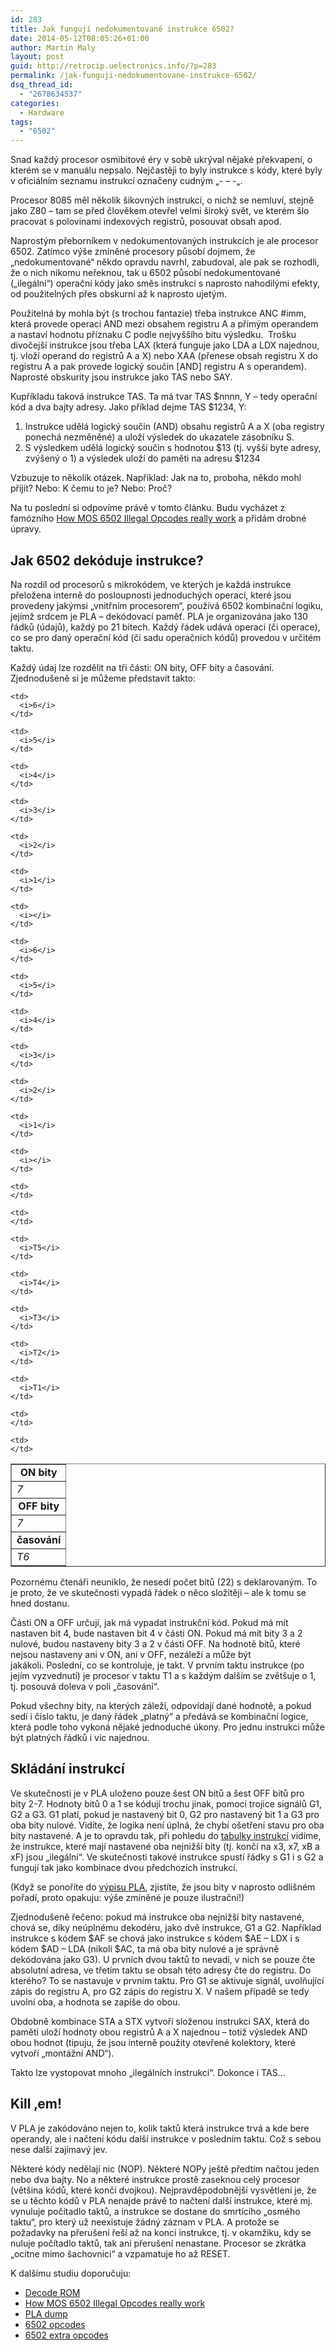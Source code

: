 ```yaml
---
id: 283
title: Jak fungují nedokumentované instrukce 6502?
date: 2014-05-12T08:05:26+01:00
author: Martin Maly
layout: post
guid: http://retrocip.uelectronics.info/?p=283
permalink: /jak-funguji-nedokumentovane-instrukce-6502/
dsq_thread_id:
  - "2678634537"
categories:
  - Hardware
tags:
  - "6502"
---
```

Snad každý procesor osmibitové éry v sobě ukrýval nějaké překvapení, o kterém se v manuálu nepsalo. Nejčastěji to byly instrukce s kódy, které byly v oficiálním seznamu instrukcí označeny cudným &#8222;- &#8211; -&#8222;.

<!--more-->

Procesor 8085 měl několik šikovných instrukcí, o nichž se nemluví, stejně jako Z80 &#8211; tam se před člověkem otevřel velmi široký svět, ve kterém šlo pracovat s polovinami indexových registrů, posouvat obsah apod.

Naprostým přeborníkem v nedokumentovaných instrukcích je ale procesor 6502. Zatímco výše zmíněné procesory působí dojmem, že &#8222;nedokumentované&#8220; někdo opravdu navrhl, zabudoval, ale pak se rozhodli, že o nich nikomu neřeknou, tak u 6502 působí nedokumentované (&#8222;ilegální&#8220;) operační kódy jako směs instrukcí s naprosto nahodilými efekty, od použitelných přes obskurní až k naprosto ujetým.

Použitelná by mohla být (s trochou fantazie) třeba instrukce ANC #imm, která provede operaci AND mezi obsahem registru A a přímým operandem a nastaví hodnotu příznaku C podle nejvyššího bitu výsledku.  Trošku divočejší instrukce jsou třeba LAX (která funguje jako LDA a LDX najednou, tj. vloží operand do registrů A a X) nebo XAA (přenese obsah registru X do registru A a pak provede logický součin [AND] registru A s operandem). Naprosté obskurity jsou instrukce jako TAS nebo SAY.

Kupříkladu taková instrukce TAS. Ta má tvar TAS $nnnn, Y &#8211; tedy operační kód a dva bajty adresy. Jako příklad dejme TAS $1234, Y:

  1. Instrukce udělá logický součin (AND) obsahu registrů A a X (oba registry ponechá nezměněné) a uloží výsledek do ukazatele zásobníku S.
  2. S výsledkem udělá logický součin s hodnotou $13 (tj. vyšší byte adresy, zvýšený o 1) a výsledek uloží do paměti na adresu $1234

Vzbuzuje to několik otázek. Například: Jak na to, proboha, někdo mohl přijít? Nebo: K čemu to je? Nebo: Proč?

Na tu poslední si odpovíme právě v tomto článku. Budu vycházet z famózního [How MOS 6502 Illegal Opcodes really work](http://www.pagetable.com/?p=39) a přidám drobné úpravy.

## Jak 6502 dekóduje instrukce?

Na rozdíl od procesorů s mikrokódem, ve kterých je každá instrukce přeložena interně do posloupnosti jednoduchých operací, které jsou provedeny jakýmsi &#8222;vnitřním procesorem&#8220;, používá 6502 kombinační logiku, jejímž srdcem je PLA &#8211; dekódovací paměť. PLA je organizována jako 130 řádků (údajů), každý po 21 bitech. Každý řádek udává operaci (či operace), co se pro daný operační kód (či sadu operačních kódů) provedou v určitém taktu.

Každý údaj lze rozdělit na tři části: ON bity, OFF bity a časování. Zjednodušeně si je můžeme představit takto:

<table border="1" width="500px">
  <tr>
    <td colspan="8" align="center">
      <b>ON bity</b>
    </td>
  </tr>
  
  <tr>
    <td>
      <i>7</i>
    </td>
    
    <td>
      <i>6</i>
    </td>
    
    <td>
      <i>5</i>
    </td>
    
    <td>
      <i>4</i>
    </td>
    
    <td>
      <i>3</i>
    </td>
    
    <td>
      <i>2</i>
    </td>
    
    <td>
      <i>1</i>
    </td>
    
    <td>
      <i></i>
    </td>
  </tr>
  
  <tr>
    <td colspan="8" align="center">
      <b>OFF bity</b>
    </td>
  </tr>
  
  <tr>
    <td>
      <i>7</i>
    </td>
    
    <td>
      <i>6</i>
    </td>
    
    <td>
      <i>5</i>
    </td>
    
    <td>
      <i>4</i>
    </td>
    
    <td>
      <i>3</i>
    </td>
    
    <td>
      <i>2</i>
    </td>
    
    <td>
      <i>1</i>
    </td>
    
    <td>
      <i></i>
    </td>
  </tr>
  
  <tr>
    <td colspan="6" align="center">
      <strong>časování</strong>
    </td>
    
    <td>
    </td>
    
    <td>
    </td>
  </tr>
  
  <tr>
    <td>
      <i>T6</i>
    </td>
    
    <td>
      <i>T5</i>
    </td>
    
    <td>
      <i>T4</i>
    </td>
    
    <td>
      <i>T3</i>
    </td>
    
    <td>
      <i>T2</i>
    </td>
    
    <td>
      <i>T1</i>
    </td>
    
    <td>
    </td>
    
    <td>
    </td>
  </tr>
</table>

Pozornému čtenáři neuniklo, že nesedí počet bitů (22) s deklarovaným. To je proto, že ve skutečnosti vypadá řádek o něco složitěji &#8211; ale k tomu se hned dostanu.

Části ON a OFF určují, jak má vypadat instrukční kód. Pokud má mít nastaven bit 4, bude nastaven bit 4 v části ON. Pokud má mít bity 3 a 2 nulové, budou nastaveny bity 3 a 2 v části OFF. Na hodnotě bitů, které nejsou nastaveny ani v ON, ani v OFF, nezáleží a může být jakákoli. Poslední, co se kontroluje, je takt. V prvním taktu instrukce (po jejím vyzvednutí) je procesor v taktu T1 a s každým dalším se zvětšuje o 1, tj. posouvá doleva v poli &#8222;časování&#8220;.

Pokud všechny bity, na kterých záleží, odpovídají dané hodnotě, a pokud sedí i číslo taktu, je daný řádek &#8222;platný&#8220; a předává se kombinační logice, která podle toho vykoná nějaké jednoduché úkony. Pro jednu instrukci může být platných řádků i víc najednou.

## Skládání instrukcí

Ve skutečnosti je v PLA uloženo pouze šest ON bitů a šest OFF bitů pro bity 2-7. Hodnoty bitů 0 a 1 se kódují trochu jinak, pomocí trojice signálů G1, G2 a G3. G1 platí, pokud je nastavený bit 0, G2 pro nastavený bit 1 a G3 pro oba bity nulové. Vidíte, že logika není úplná, že chybí ošetření stavu pro oba bity nastavené. A je to opravdu tak, při pohledu do [tabulky instrukcí](http://www.oxyron.de/html/opcodes02.html) vidíme, že instrukce, které mají nastavené oba nejnižší bity (tj. končí na x3, x7, xB a xF) jsou &#8222;ilegální&#8220;. Ve skutečnosti takové instrukce spustí řádky s G1 i s G2 a fungují tak jako kombinace dvou předchozích instrukcí.

(Když se ponoříte do [výpisu PLA](https://code.google.com/p/breaks/source/browse/trunk/Docs/6502/PLA.txt?spec=svn2&r=2), zjistíte, že jsou bity v naprosto odlišném pořadí, proto opakuju: výše zmíněné je pouze ilustrační!)

Zjednodušeně řečeno: pokud má instrukce oba nejnižší bity nastavené, chová se, díky neúplnému dekodéru, jako dvě instrukce, G1 a G2. Například instrukce s kódem $AF se chová jako instrukce s kódem $AE &#8211; LDX i s kódem $AD &#8211; LDA (nikoli $AC, ta má oba bity nulové a je správně dekódována jako G3). U prvních dvou taktů to nevadí, v nich se pouze čte absolutní adresa, ve třetím taktu se obsah této adresy čte do registru. Do kterého? To se nastavuje v prvním taktu. Pro G1 se aktivuje signál, uvolňující zápis do registru A, pro G2 zápis do registru X. V našem případě se tedy uvolní oba, a hodnota se zapíše do obou.

Obdobně kombinace STA a STX vytvoří složenou instrukci SAX, která do paměti uloží hodnoty obou registrů A a X najednou &#8211; totiž výsledek AND obou hodnot (tipuju, že jsou interně použity otevřené kolektory, které vytvoří &#8222;montážní AND&#8220;).

Takto lze vystopovat mnoho &#8222;ilegálních instrukcí&#8220;. Dokonce i TAS&#8230;

## Kill &#8218;em!

V PLA je zakódováno nejen to, kolik taktů která instrukce trvá a kde bere operandy, ale i načtení kódu další instrukce v posledním taktu. Což s sebou nese další zajímavý jev.

Některé kódy nedělají nic (NOP). Některé NOPy ještě předtím načtou jeden nebo dva bajty. No a některé instrukce prostě zaseknou celý procesor (většina kódů, které končí dvojkou). Nejpravděpodobnější vysvětlení je, že se u těchto kódů v PLA nenajde právě to načtení další instrukce, které mj. vynuluje počítadlo taktů, a instrukce se dostane do smrtícího &#8222;osmého taktu&#8220;, pro který už neexistuje žádný záznam v PLA. A protože se požadavky na přerušení řeší až na konci instrukce, tj. v okamžiku, kdy se nuluje počítadlo taktů, tak ani přerušení nenastane. Procesor se zkrátka &#8222;ocitne mimo šachovnici&#8220; a vzpamatuje ho až RESET.

K dalšímu studiu doporučuju:

  * [Decode ROM](http://visual6502.org/wiki/index.php?title=6507_Decode_ROM)
  * [How MOS 6502 Illegal Opcodes really work](http://www.pagetable.com/?p=39)
  * [PLA dump](https://code.google.com/p/breaks/source/browse/trunk/Docs/6502/PLA.txt?spec=svn2&r=2)
  * [6502 opcodes](http://www.oxyron.de/html/opcodes02.html)
  * [6502 extra opcodes](http://www.ffd2.com/fridge/docs/6502-NMOS.extra.opcodes)